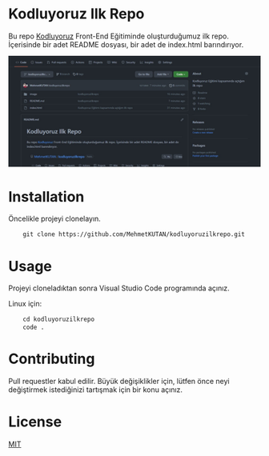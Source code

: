 # Kodluyoruz Ilk Repo
Bu repo [Kodluyoruz](https://www.kodluyoruz.org/) Front-End Eğitiminde oluşturduğumuz ilk repo. İçerisinde bir adet README dosyası, bir adet de index.html barındırıyor.

![](/image/1.jpg)

# Installation
Öncelikle projeyi clonelayın.

        git clone https://github.com/MehmetKUTAN/kodluyoruzilkrepo.git


# Usage
Projeyi cloneladıktan sonra Visual Studio Code programında açınız.

Linux için:

        cd kodluyoruzilkrepo
        code .

# Contributing
Pull requestler kabul edilir. Büyük değişiklikler için, lütfen önce neyi değiştirmek istediğinizi tartışmak için bir konu açınız.

# License
[MIT](https://choosealicense.com/licenses/mit/)

